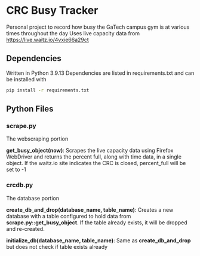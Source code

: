 # CRC Busy Tracker

Personal project to record how busy the GaTech campus gym is at various times throughout the day
Uses live capacity data from https://live.waitz.io/4vxie66a29ct

## Dependencies

Written in Python 3.9.13
Dependencies are listed in requirements.txt and can be installed with

```bash
pip install -r requirements.txt
```

## Python Files

### scrape.py

The webscraping portion

**get_busy_object(now)**:
Scrapes the live capacity data using Firefox WebDriver and returns the percent full, along with time data, in a single object.
If the waitz.io site indicates the CRC is closed, percent_full will be set to -1

### crcdb.py

The database portion

**create_db_and_drop(database_name, table_name)**:
Creates a new database with a table configured to hold data from **scrape.py::get_busy_object**.
If the table already exists, it will be dropped and re-created.

**initialize_db(database_name, table_name)**:
Same as **create_db_and_drop** but does not check if table exists already
